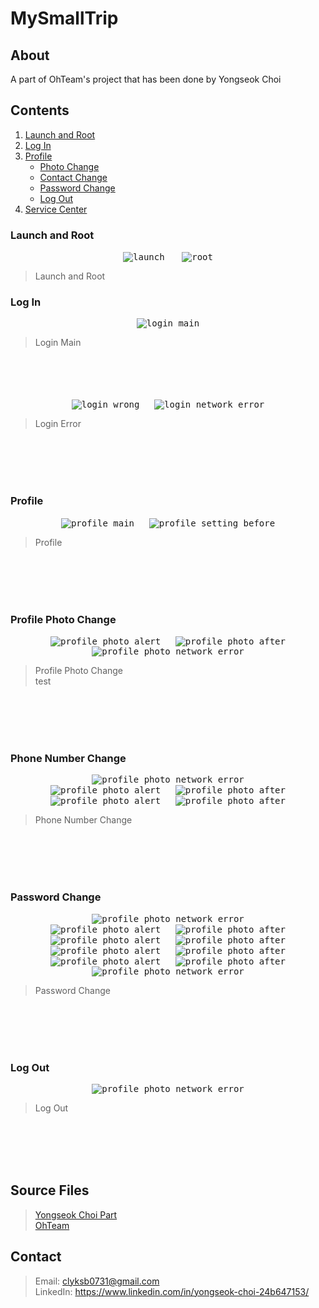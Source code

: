 # MySmallTrip

## About
A part of OhTeam's project that has been done by Yongseok Choi 

## Contents
1. [Launch and Root](#launch-and-root)  
2. [Log In](#log-in)  
3. [Profile](#profile)
    - [Photo Change](#profile-photo-change)
    - [Contact Change](#phone-number-change)
    - [Password Change](#password-change)
    - [Log Out](#log-out)
4. [Service Center](#service-center)  

### Launch and Root
<div align="center">
<kbd><img src="./content/LaunchScreen.png" alt="launch"></kbd>
&nbsp;&nbsp;&nbsp;&nbsp;&nbsp;
<kbd><img src="./content/Root.png" alt="root"></kbd>
</div>

> Launch and Root

### Log In
<div align="center">
<kbd><img src="./content/LogIn_Main.png" alt="login_main"></kbd>
</div>

> Login Main

<br>
<br>
<br>
<br>

<div align="center">
<kbd><img src="./content/LogIn_Wrong.png" alt="login_wrong"></kbd>
&nbsp;&nbsp;&nbsp;&nbsp;
<kbd><img src="./content/LogIn_Network_Error.png" alt="login_network_error"></kbd>
</div>

> Login Error

<br>
<br>
<br>
<br>

### Profile
<div align="center">
<kbd><img src="./content/Profile_Main.png" alt="profile_main"></kbd>
&nbsp;&nbsp;&nbsp;&nbsp;
<kbd><img src="./content/Profile_Setting_Before.png" alt="profile_setting_before"></kbd>
</div>

> Profile  

<br>
<br>
<br>
<br>

### Profile Photo Change
<div align="center">
<kbd><img src="./content/Profile_Photo_Alert.png" alt="profile_photo_alert"></kbd>
&nbsp;&nbsp;&nbsp;&nbsp;
<kbd><img src="./content/Profile_Photo_After.png" alt="profile_photo_after"></kbd>
</div>

<div align="center">
<kbd><img src="./content/Profile_Photo_Network_Error.png" alt="profile_photo_network_error"></kbd>
</div>

> Profile Photo Change  
> test  

<br>
<br>
<br>
<br>

### Phone Number Change
<div align="center">
<kbd><img src="./content/Contact_Main.png" alt="profile_photo_network_error"></kbd>
</div>
<div align="center">
<kbd><img src="./content/Contact_Send_Auth1.png" alt="profile_photo_alert"></kbd>
&nbsp;&nbsp;&nbsp;&nbsp;
<kbd><img src="./content/Contact_AuthNum1.png" alt="profile_photo_after"></kbd>
</div>
<div align="center">
<kbd><img src="./content/Contact_Send_Auth2.png" alt="profile_photo_alert"></kbd>
&nbsp;&nbsp;&nbsp;&nbsp;
<kbd><img src="./content/Contact_AuthNum2.png" alt="profile_photo_after"></kbd>
</div>

> Phone Number Change  

<br>
<br>
<br>
<br>

### Password Change
<div align="center">
<kbd><img src="./content/Password_Main.png" alt="profile_photo_network_error"></kbd>
</div>
<div align="center">
<kbd><img src="./content/Password_Verify_AllBlank.png" alt="profile_photo_alert"></kbd>
&nbsp;&nbsp;&nbsp;&nbsp;
<kbd><img src="./content/Password_Verify_NotSame.png" alt="profile_photo_after"></kbd>
</div>
<div align="center">
<kbd><img src="./content/Password_Verify_8Char.png" alt="profile_photo_alert"></kbd>
&nbsp;&nbsp;&nbsp;&nbsp;
<kbd><img src="./content/Password_Verify_Blank.png" alt="profile_photo_after"></kbd>
</div>
<div align="center">
<kbd><img src="./content/Password_Verify_OnlyNumber.png" alt="profile_photo_alert"></kbd>
&nbsp;&nbsp;&nbsp;&nbsp;
<kbd><img src="./content/Password_Verify_UpperCase.png" alt="profile_photo_after"></kbd>
</div>
<div align="center">
<kbd><img src="./content/Password_Verify_LowerCase.png" alt="profile_photo_alert"></kbd>
&nbsp;&nbsp;&nbsp;&nbsp;
<kbd><img src="./content/Password_Verify_NoSpecial.png" alt="profile_photo_after"></kbd>
</div>
<div align="center">
<kbd><img src="./content/Password_Verify_NoNumber.png" alt="profile_photo_network_error"></kbd>
</div>

> Password Change  

<br>
<br>
<br>
<br>

### Log Out
<div align="center">
<kbd><img src="./content/Logout_Network_Error.png" alt="profile_photo_network_error"></kbd>
</div>

> Log Out  

<br>
<br>
<br>
<br>

## Source Files
> [Yongseok Choi Part](https://github.com/OhTeam/My_Small_Trip/tree/YS)  
> [OhTeam](https://github.com/OhTeam/My_Small_Trip)

## Contact
> Email: clyksb0731@gmail.com  
> LinkedIn: https://www.linkedin.com/in/yongseok-choi-24b647153/